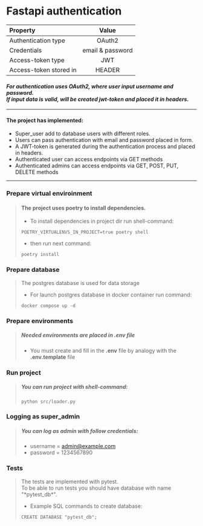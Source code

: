 # Fastapi authentication 

| Property               |      Value       |
|:-----------------------|:----------------:|
| Authentication type    |      OAuth2      |
| Credentials            | email & password |
| Access-token type      |       JWT        | 
| Access-token stored in |      HEADER      | 

<h4><i>
For authentication uses OAuth2, where user input username and password. <br>
If input data is valid, will be created jwt-token and placed it in headers.
</i></h4>

---

#### The project has implemented:
* Super_user add to database users with different roles.
* Users can pass authentication with email and password placed in form.
* A JWT-token is generated during the authentication process and placed in headers.
* Authenticated user can access endpoints via GET methods
* Authenticated admins can access endpoints via GET, POST, PUT, DELETE methods

---

### Prepare virtual enviroinment
><h4>The project uses poetry to install dependencies.</h4>
>
>* To install dependencies in project dir run shell-command:
>
>```
>POETRY_VIRTUALENVS_IN_PROJECT=true poetry shell
>```
>
>* then run next command:
>
>```
>poetry install
>```

### Prepare database

>The postgres database is used for data storage
>
>* For launch postgres database in docker container run command:
>
>```
>docker compose up -d
>```


### Prepare environments
>##### Needed environments are placed in *.env* file
>
>* You must create and fill in the **.env** file by analogy with the **.env.template** file

### Run project
>##### You can run project with shell-command:
>
>```
>python src/loader.py
>```

### Logging as super_admin
>##### You can log as admin with follow credentials:
>* username = admin@example.com
>* password = 1234567890

### Tests
><p> The tests are implemented with pytest. <br>
> To be able to run tests you should have database with name "*pytest_db*".</p>
>
>* Example SQL commands to create database:
>```
>CREATE DATABASE "pytest_db";
>```
